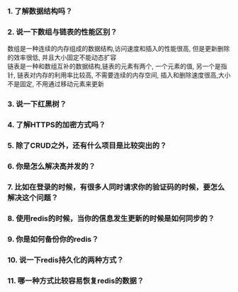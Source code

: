 ### 1. 了解数据结构吗？
### 2. 说一下数组与链表的性能区别？
 数组是一种连续的内存组成的数据结构,访问速度和插入的性能很高, 但是更新删除的效率很低, 并且大小固定不能动态扩容  
 链表是一种和数组互补的数据结构,链表的元素有两个, 一个元素的值, 另一个是指针, 链表对内存的利用率比较高, 不需要连续的内存空间, 插入和删除速度很高,大小不是固定, 不用通过移动元素来更新

### 3. 说一下红黑树？
### 4. 了解HTTPS的加密方式吗？
### 5. 除了CRUD之外，还有什么项目是比较突出的？
### 6. 你是怎么解决高并发的？
### 7. 比如在登录的时候，有很多人同时请求你的验证码的时候，要怎么解决这个问题？
### 8. 使用redis的时候，当你的信息发生更新的时候是如何同步的？
### 9. 你是如何备份你的redis？
### 10. 说一下redis持久化的两种方式？
### 11. 哪一种方式比较容易恢复redis的数据？
